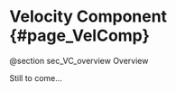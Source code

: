 Velocity Component {#page_VelComp}
=================

@section sec_VC_overview Overview

Still to come...